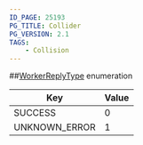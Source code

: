 ```yaml
---
ID_PAGE: 25193
PG_TITLE: Collider
PG_VERSION: 2.1
TAGS:
    - Collision
---
```

##[WorkerReplyType](/classes/2.2-alpha/WorkerReplyType) enumeration

Key | Value
---|---
SUCCESS | 0
UNKNOWN_ERROR | 1


